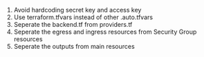 1. Avoid hardcoding secret key and access key
2. Use terraform.tfvars instead of other <filename>.auto.tfvars
3. Seperate the backend.tf from providers.tf
4. Seperate the egress and ingress resources from Security Group resources
5. Seperate the outputs from main resources